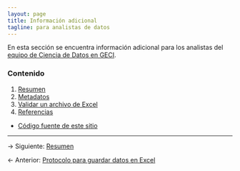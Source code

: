 ```yaml
---
layout: page
title: Información adicional
tagline: para analistas de datos
---
```


En esta sección se encuentra información adicional para los analistas del [equipo de Ciencia de Datos en GECI](https://islasgeci.github.io/ciencia_de_datos).

### Contenido

1. [Resumen](resumen.html)
1. [Metadatos](metadatos.html)
1. [Validar un archivo de Excel](validacion.html)
1. [Referencias](referencias.html)

- [Código fuente de este sitio](https://github.com/IslasGECI/datos_en_excel)

---

&rarr; Siguiente: [Resumen](resumen.html)

&larr; Anterior: [Protocolo para guardar datos en Excel](../)
